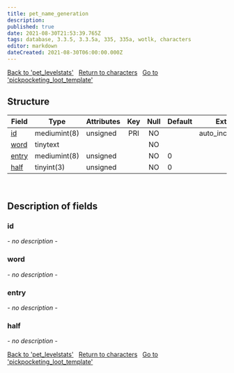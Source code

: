 ```yaml
---
title: pet_name_generation
description: 
published: true
date: 2021-08-30T21:53:39.765Z
tags: database, 3.3.5, 3.3.5a, 335, 335a, wotlk, characters
editor: markdown
dateCreated: 2021-08-30T06:00:00.000Z
---
```


<a href="https://dev.trinitycore.info/en/database/335/characters/pet_levelstats" class="mt-5 v-btn v-btn--depressed v-btn--flat v-btn--outlined theme--light v-size--default darkblue--text text--lighten-3"><span class="v-btn__content"><i aria-hidden="true" class="v-icon notranslate v-icon--left mdi mdi-arrow-left theme--light"></i><span>Back to 'pet_levelstats'</span></span></a>&nbsp;&nbsp;&nbsp;<a href="https://dev.trinitycore.info/en/database/335/characters/home" class="mt-5 v-btn v-btn--depressed v-btn--flat v-btn--outlined theme--light v-size--default darkblue--text text--lighten-3"><span class="v-btn__content"><i aria-hidden="true" class="v-icon notranslate v-icon--left mdi mdi-home-outline theme--light"></i><span>Return to characters</span></span></a>&nbsp;&nbsp;&nbsp;<a href="https://dev.trinitycore.info/en/database/335/characters/pickpocketing_loot_template" class="mt-5 v-btn v-btn--depressed v-btn--flat v-btn--outlined theme--light v-size--default darkblue--text text--lighten-3"><span class="v-btn__content"><span>Go to 'pickpocketing_loot_template'</span><i aria-hidden="true" class="v-icon notranslate v-icon--right mdi mdi-arrow-right theme--light"></i></span></a>

## Structure

| Field | Type | Attributes | Key | Null | Default | Extra | Comment |
| --- | --- | --- | :---: | :---: | --- | --- | --- |
| [id](#id) | mediumint(8) | unsigned | PRI | NO |  | auto_increment |  |
| [word](#word) | tinytext |  |  | NO |  |  |  |
| [entry](#entry) | mediumint(8) | unsigned |  | NO | 0 |  |  |
| [half](#half) | tinyint(3) | unsigned |  | NO | 0 |  |  |
&nbsp;
## Description of fields

### id
*- no description -*
&nbsp;

### word
*- no description -*
&nbsp;

### entry
*- no description -*
&nbsp;

### half
*- no description -*
&nbsp;

<a href="https://dev.trinitycore.info/en/database/335/characters/pet_levelstats" class="mt-5 v-btn v-btn--depressed v-btn--flat v-btn--outlined theme--light v-size--default darkblue--text text--lighten-3"><span class="v-btn__content"><i aria-hidden="true" class="v-icon notranslate v-icon--left mdi mdi-arrow-left theme--light"></i><span>Back to 'pet_levelstats'</span></span></a>&nbsp;&nbsp;&nbsp;<a href="https://dev.trinitycore.info/en/database/335/characters/home" class="mt-5 v-btn v-btn--depressed v-btn--flat v-btn--outlined theme--light v-size--default darkblue--text text--lighten-3"><span class="v-btn__content"><i aria-hidden="true" class="v-icon notranslate v-icon--left mdi mdi-home-outline theme--light"></i><span>Return to characters</span></span></a>&nbsp;&nbsp;&nbsp;<a href="https://dev.trinitycore.info/en/database/335/characters/pickpocketing_loot_template" class="mt-5 v-btn v-btn--depressed v-btn--flat v-btn--outlined theme--light v-size--default darkblue--text text--lighten-3"><span class="v-btn__content"><span>Go to 'pickpocketing_loot_template'</span><i aria-hidden="true" class="v-icon notranslate v-icon--right mdi mdi-arrow-right theme--light"></i></span></a>

